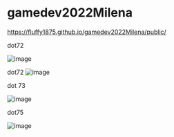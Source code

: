 # gamedev2022Milena




https://fluffy1875.github.io/gamedev2022Milena/public/





dot72 


![image](https://user-images.githubusercontent.com/113382501/192835048-94b8d3a5-bc65-4a01-b840-4272eec1893a.png)






dot72
![image](https://user-images.githubusercontent.com/113382501/193147020-354439f3-906d-4ada-96ad-8e17cf3e81aa.png)


dot 73

![image](https://user-images.githubusercontent.com/113382501/193148338-2058c621-1454-4e6f-a26f-ee1c26a71080.png)


dot75

![image](https://user-images.githubusercontent.com/113382501/193148961-03884062-34ec-4168-bb6e-3d885bfe0db3.png)
